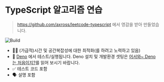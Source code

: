 # TypeScript 알고리즘 연습

> https://github.com/axross/leetcode-typescript 에서 영감을 받아 만들었습니다.

![Build](https://github.com/serithemage/typescript_algorithm_exercise/workflows/on%20Push/badge.svg)

- 🏃‍♀️ (가급적)시간 및 공간복잡성에 대한 최적화(를 하려고 노력하고 있음)
- 💯 [Deno](https://deno.land) 에서 테스트/실행됩니다. Deno 설치 및 개발환경 셋팅은 [어서와~ Deno는 처음이지?](https://jhyeok.com/deno-experience/)를 읽어 보시기 바랍니다.
- ✅ 테스트 코드 포함
- 🗣 설명 포함
